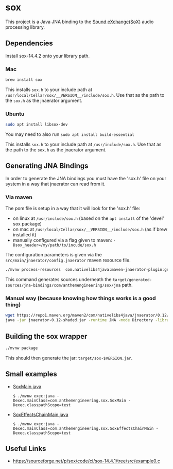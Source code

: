 # sox
This project is a Java JNA binding to the [Sound eXchange(SoX)](http://sox.sourceforge.net/) audio processing library.

## Dependencies
Install sox-14.4.2 onto your library path.

### Mac
```bash
brew install sox
```

This installs `sox.h` to your include path at `/usr/local/Cellar/sox/__VERSION__/include/sox.h`.  Use that as the path to the `sox.h` as the jnaerator argument.

### Ubuntu
```bash
sudo apt install libsox-dev
```

You may need to also run `sudo apt install build-essential`

This installs `sox.h` to your include path at `/usr/include/sox.h`.  Use that as the path to the `sox.h` as the jnaerator argument.

## Generating JNA Bindings

In order to generate the JNA bindings you must have the 'sox.h' file on your system in a way that jnaerator can read from it.

### Via maven

The pom file is setup in a way that it will look for the 'sox.h' file:
  - on linux at `/usr/include/sox.h` (based on the `apt install` of the 'devel' sox package)
  - on mac at `/usr/local/Cellar/sox/__VERSION__/include/sox.h` (as if brew installed it)
  - manually configured via a flag given to maven: `-Dsox_header=/my/path/to/incude/sox.h`

The configuration parameters is given via the `src/main/jnaerator/config.jnaerator` maven resource file.

```bash
./mvnw process-resources  com.nativelibs4java:maven-jnaerator-plugin:generate
```

This command generates sources underneath the `target/generated-sources/jna-bindings/com/anthemengineering/sox/jna` path.

### Manual way (because knowing how things works is a good thing)
```bash
wget https://repo1.maven.org/maven2/com/nativelibs4java/jnaerator/0.12/jnaerator-0.12-shaded.jar
java -jar jnaerator-0.12-shaded.jar -runtime JNA -mode Directory -library sox -package com.anthemengineering.sox.jna sox.h
```

## Building the sox wrapper
```bash
./mvnw package
```

This should then generate the jar: `target/sox-$VERSION.jar`.

## Small examples

- [SoxMain.java](src/test/java/com/anthemengineering/sox/SoxMain.java) 
    ```
    $ ./mvnw exec:java -Dexec.mainClass=com.anthemengineering.sox.SoxMain -Dexec.classpathScope=test
    ```
- [SoxEffectsChainMain.java](src/test/java/com/anthemengineering/sox/SoxEffectsChainMain.java)
    ```
    $ ./mvnw exec:java -Dexec.mainClass=com.anthemengineering.sox.SoxEffectsChainMain -Dexec.classpathScope=test
    ```

## Useful Links

* https://sourceforge.net/p/sox/code/ci/sox-14.4.1/tree/src/example0.c
